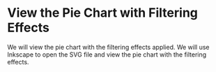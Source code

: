 # View the Pie Chart with Filtering Effects

We will view the pie chart with the filtering effects applied. We will use Inkscape to open the SVG file and view the pie chart with the filtering effects.
